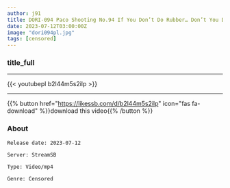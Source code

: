 ```yaml
---
author: j91
title: DORI-094 Paco Shooting No.94 If You Don’t Do Rubber… Don’t You Do Rubber?
date: 2023-07-12T03:00:00Z
image: "dori094pl.jpg"
tags: [censored]
---
```


### title_full
___

{{< youtubepl b2l44m5s2ilp >}}
___

{{% button href="https://likessb.com/d/b2l44m5s2ilp" icon="fas fa-download" %}}download this video{{% /button %}}
### About

`Release date: 2023-07-12`

`Server: StreamSB`

`Type: Video/mp4`

`Genre:	Censored`